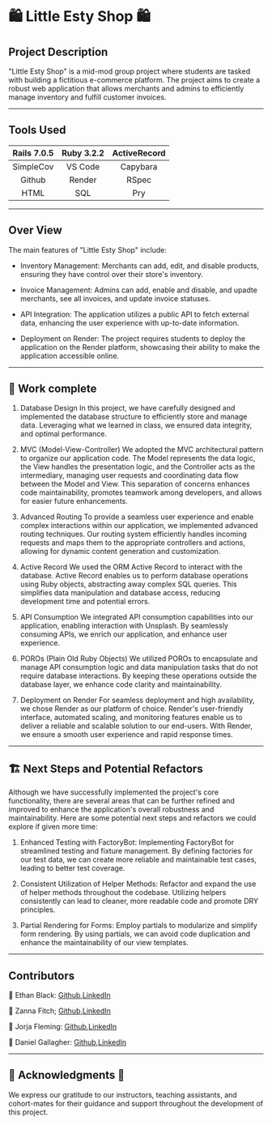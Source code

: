 <!-- - Must include a thorough README to describe the project
   - README should include a basic description of the project, a summary of the work completed, and some ideas for a potential contributor to work on/refactor next. Also include the names and GitHub links of all student contributors on your project.  -->
# 🛍️ **Little Esty Shop** 🛍️

## Project Description

"Little Esty Shop" is a mid-mod group project where students are tasked with building a fictitious e-commerce platform. The project aims to create a robust web application that allows merchants and admins to efficiently manage inventory and fulfill customer invoices.
___

## Tools Used
| Rails 7.0.5 | Ruby 3.2.2 | ActiveRecord |
|:-----------:|:----------:|:------------:|
|  SimpleCov  |   VS Code  |   Capybara   |
|    Github   |   Render   |     RSpec    |
|     HTML    |     SQL    |      Pry     |

______________

## Over View
The main features of "Little Esty Shop" include:

- Inventory Management: Merchants can add, edit, and disable products, ensuring they have control over their store's inventory.

- Invoice Management: Admins can add, enable and disable, and upadte merchants, see all invoices, and update invoice statuses.

- API Integration: The application utilizes a public API to fetch external data, enhancing the user experience with up-to-date information.

- Deployment on Render: The project requires students to deploy the application on the Render platform, showcasing their ability to make the application accessible online.
___
## 💪 Work complete

1. Database Design
In this project, we have carefully designed and implemented the database structure to efficiently store and manage data. Leveraging what we learned in class, we ensured data integrity, and optimal performance.

2. MVC (Model-View-Controller)
We adopted the MVC architectural pattern to organize our application code. The Model represents the data logic, the View handles the presentation logic, and the Controller acts as the intermediary, managing user requests and coordinating data flow between the Model and View. This separation of concerns enhances code maintainability, promotes teamwork among developers, and allows for easier future enhancements.

3. Advanced Routing
To provide a seamless user experience and enable complex interactions within our application, we implemented advanced routing techniques. Our routing system efficiently handles incoming requests and maps them to the appropriate controllers and actions, allowing for dynamic content generation and customization.

4. Active Record
We used the ORM Active Record to interact with the database. Active Record enables us to perform database operations using Ruby objects, abstracting away complex SQL queries. This simplifies data manipulation and database access, reducing development time and potential errors.

5. API Consumption
We integrated API consumption capabilities into our application, enabling interaction with Unsplash. By seamlessly consuming APIs, we enrich our application, and enhance user experience. 

6. POROs (Plain Old Ruby Objects)
We utilized POROs to encapsulate and manage API consumption logic and data manipulation tasks that do not require database interactions. By keeping these operations outside the database layer, we enhance code clarity and maintainability.

7. Deployment on Render
For seamless deployment and high availability, we chose Render as our platform of choice. Render's user-friendly interface, automated scaling, and monitoring features enable us to deliver a reliable and scalable solution to our end-users. With Render, we ensure a smooth user experience and rapid response times.
___
## 🏗️ Next Steps and Potential Refactors

Although we have successfully implemented the project's core functionality, there are several areas that can be further refined and improved to enhance the application's overall robustness and maintainability. Here are some potential next steps and refactors we could explore if given more time:

1. Enhanced Testing with FactoryBot: Implementing FactoryBot for streamlined testing and fixture management. By defining factories for our test data, we can create more reliable and maintainable test cases, leading to better test coverage.

2. Consistent Utilization of Helper Methods: Refactor and expand the use of helper methods throughout the codebase. Utilizing helpers consistently can lead to cleaner, more readable code and promote DRY principles.

3. Partial Rendering for Forms: Employ partials to modularize and simplify form rendering. By using partials, we can avoid code duplication and enhance the maintainability of our view templates.
___

## Contributors

👨 Ethan Black: [Github](https://github.com/ethanrossblack),[LinkedIn](https://www.linkedin.com/in/ethanrossblack/)

 👩 Zanna Fitch; [Github](https://github.com/z-fitch),[LinkedIn](https://www.linkedin.com/in/zanna-fitch-2841a1279/)

👩 Jorja Fleming: [Github](https://github.com/JorjaF),[LinkedIn](https://www.linkedin.com/in/jorja-f-25027a70/)

👨 Daniel Gallagher: [Github](Daniel-Gallagher92),[LinkedIn](https://www.linkedin.com/in/daniel-gallagher-5b29271a1/)

___

## 💐 Acknowledgments 💐
We express our gratitude to our instructors, teaching assistants, and cohort-mates for their guidance and support throughout the development of this project.
